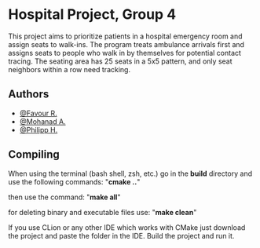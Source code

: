 
# Hospital Project, Group 4

This project aims to prioritize patients in a hospital emergency room and assign seats to walk-ins. The program treats ambulance arrivals first and assigns seats to people who walk in by themselves for potential contact tracing. The seating area has 25 seats in a 5x5 pattern, and only seat neighbors within a row need tracking.


## Authors

- [@Favour R.](https://github.com/fav0u)
- [@Mohanad A.](https://github.com/ic22b110Mohanad)
- [@Philipp H.](https://github.com/philipphoertnagl)

## Compiling
When using the terminal (bash shell, zsh, etc.) go in the **build** directory and use the following commands:
"**cmake ..**"

then use the command:
"**make all**"

for deleting binary and executable files use:
"**make clean**"


If you use CLion or any other IDE which works with CMake just download the project and paste the folder in the IDE. Build the project and run it.
